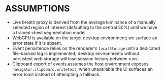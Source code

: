 # ASSUMPTIONS

- Live breath proxy is derived from the average luminance of a manually selected region of interest (defaulting to the central 50%) until we have a trained chest segmentation model.
- WebGPU is available on the target desktop environment; we surface an error state if it is absent.
- Event persistence relies on the renderer's `localStorage` until a dedicated file-backed log is implemented; desktop environments without persistent web storage will lose session history between runs.
- Clipboard export of events assumes the host environment exposes `navigator.clipboard.writeText`; when unavailable the UI surfaces an error toast instead of attempting a fallback.
